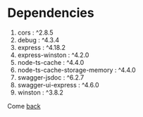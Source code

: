 # Dependencies
<ol>
<li>cors : ^2.8.5</li>
<li>debug : ^4.3.4</li>
<li>express : ^4.18.2</li>
<li>express-winston : ^4.2.0</li>
<li>node-ts-cache : ^4.4.0</li>
<li>node-ts-cache-storage-memory : ^4.4.0</li>
<li>swagger-jsdoc : ^6.2.7</li>
<li>swagger-ui-express : ^4.6.0</li>
<li>winston : ^3.8.2</li>
</ol>

Come [back](README.md)
